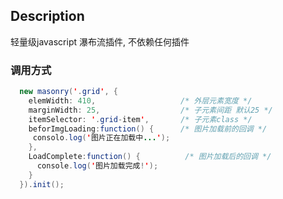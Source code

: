 ## Description
轻量级javascript 瀑布流插件, 不依赖任何插件

### 调用方式

```java 
  new masonry('.grid', {
    elemWidth: 410,                   /* 外层元素宽度 */
    marginWidth: 25,                  /* 子元素间距 默认25 */
    itemSelector: '.grid-item',       /* 子元素class */
    beforImgLoading:function() {      /* 图片加载前的回调 */
     consolo.log('图片正在加载中...');
    },
    LoadComplete:function() {          /* 图片加载后的回调 */
      console.log('图片加载完成!');
    }
  }).init();
```
